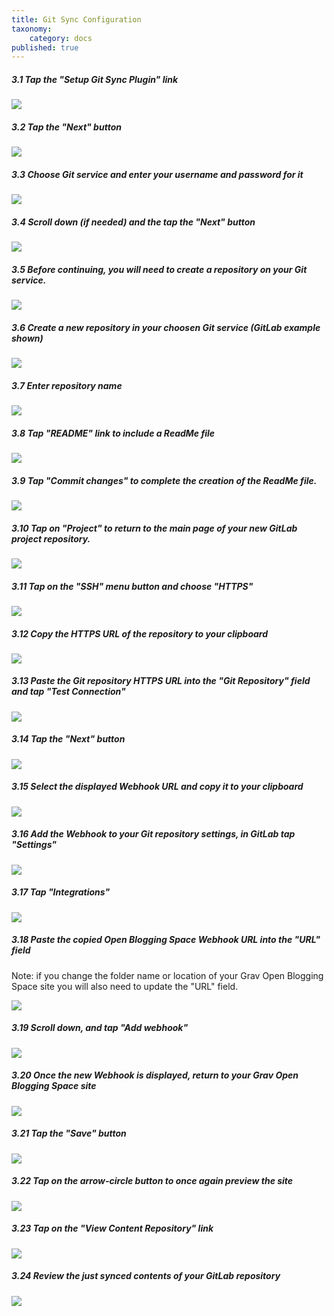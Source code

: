 ```yaml
---
title: Git Sync Configuration
taxonomy:
    category: docs
published: true
---
```


##### 3.1 Tap the "Setup Git Sync Plugin" link

![](../../images/open-publishing-space-install-and-configure-on-reclaim-hosting/tap-the--setup-git-sync-plugin--link-.png)

##### 3.2 Tap the "Next" button

![](../../images/open-publishing-space-install-and-configure-on-reclaim-hosting/tap-the--next--button.png)

##### 3.3 Choose Git service and enter your username and password for it

![](../../images/open-publishing-space-install-and-configure-on-reclaim-hosting/choose-git-service-and-enter-your-username-and-password-for-it.png)

##### 3.4 Scroll down (if needed) and the tap the "Next" button

![](../../images/open-publishing-space-install-and-configure-on-reclaim-hosting/scroll-down--if-needed--and-the-tap-the--next--button.png)

##### 3.5 Before continuing, you will need to create a repository on your Git service.

![](../../images/open-publishing-space-install-and-configure-on-reclaim-hosting/before-continuing--you-will-need-to-create-a-repository-on-your-git-service.png)

##### 3.6 Create a new repository in your choosen Git service (GitLab example shown)

![](../../images/open-publishing-space-install-and-configure-on-reclaim-hosting/create-a-new-repository-in-your-choosen-git-service--gitlab-example-shown-.png)

##### 3.7 Enter repository name

![](../../images/open-publishing-space-install-and-configure-on-reclaim-hosting/enter-repository-name.png)

##### 3.8 Tap "README" link to include a ReadMe file

![](../../images/open-publishing-space-install-and-configure-on-reclaim-hosting/tap--readme--link-to-include-a-readme-file.png)

##### 3.9 Tap "Commit changes" to complete the creation of the ReadMe file.

![](../../images/open-publishing-space-install-and-configure-on-reclaim-hosting/tap--commit-changes--to-complete-the-creation-of-the-readme-file.png)

##### 3.10 Tap on "Project" to return to the main page of your new GitLab project repository.

![](../../images/open-publishing-space-install-and-configure-on-reclaim-hosting/tap-on--project--to-return-to-the-main-page-of-your-new-gitlab-project-repository.png)

##### 3.11 Tap on the "SSH" menu button and choose "HTTPS"

![](../../images/open-publishing-space-install-and-configure-on-reclaim-hosting/tap-on-the--ssh--menu-button-and-choose--https-.png)

##### 3.12 Copy the HTTPS URL of the repository to your clipboard

![](../../images/open-publishing-space-install-and-configure-on-reclaim-hosting/copy-the-https-url-of-the-repository-to-your-clipboard.png)

##### 3.13 Paste the Git repository HTTPS URL into the "Git Repository" field and tap "Test Connection"

![](../../images/open-publishing-space-install-and-configure-on-reclaim-hosting/paste-the-git-repository-https-url-into-the--git-repository--field-and-tap--test-connection-.png)

##### 3.14 Tap the "Next" button

![](../../images/open-publishing-space-install-and-configure-on-reclaim-hosting/tap-the--next--button-1.png)

##### 3.15 Select the displayed Webhook URL and copy it to your clipboard

![](../../images/open-publishing-space-install-and-configure-on-reclaim-hosting/select-the-displayed-webhook-url-and-copy-it-to-your-clipboard.png)

##### 3.16 Add the Webhook to your Git repository settings, in GitLab tap "Settings"

![](../../images/open-publishing-space-install-and-configure-on-reclaim-hosting/add-the-webhook-to-your-git-repository-settings--in-gitlab-tap--settings-.png)

##### 3.17 Tap "Integrations"

![](../../images/open-publishing-space-install-and-configure-on-reclaim-hosting/tap--integrations-.png)

##### 3.18 Paste the copied Open Blogging Space Webhook URL into the "URL" field

Note: if you change the folder name or location of your Grav Open Blogging Space site you will also need to update the "URL" field.


![](../../images/open-publishing-space-install-and-configure-on-reclaim-hosting/paste-the-copied-open-publishing-space-webhook-url-into-the--url--field.png)

##### 3.19 Scroll down, and tap "Add webhook"

![](../../images/open-publishing-space-install-and-configure-on-reclaim-hosting/scroll-down--and-tap--add-webhook-.png)

##### 3.20 Once the new Webhook is displayed, return to your Grav Open Blogging Space site

![](../../images/open-publishing-space-install-and-configure-on-reclaim-hosting/once-the-new-webhook-is-displayed--return-to-your-grav-open-publishing-space-site.png)

##### 3.21 Tap the "Save" button

![](../../images/open-publishing-space-install-and-configure-on-reclaim-hosting/tap-the--save--button.png)

##### 3.22 Tap on the arrow-circle button to once again preview the site

![](../../images/open-publishing-space-install-and-configure-on-reclaim-hosting/tap-on-the-arrow-circle-button-to-once-again-preview-the-site.png)

##### 3.23 Tap on the "View Content Repository" link

![](../../images/open-publishing-space-install-and-configure-on-reclaim-hosting/tap-on-the--view-content-repository--link.png)

##### 3.24 Review the just synced contents of your GitLab repository

![](../../images/open-publishing-space-install-and-configure-on-reclaim-hosting/review-the-just-synced-contents-of-your-gitlab-repository.png)
